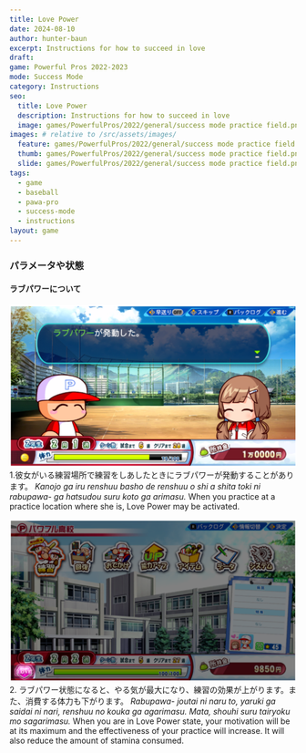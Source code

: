 ```yaml
---
title: Love Power
date: 2024-08-10
author: hunter-baun
excerpt: Instructions for how to succeed in love
draft: 
game: Powerful Pros 2022-2023
mode: Success Mode
category: Instructions
seo:
  title: Love Power
  description: Instructions for how to succeed in love
  image: games/PowerfulPros/2022/general/success mode practice field.png
images: # relative to /src/assets/images/
  feature: games/PowerfulPros/2022/general/success mode practice field.png
  thumb: games/PowerfulPros/2022/general/success mode practice field.png
  slide: games/PowerfulPros/2022/general/success mode practice field.png
tags:
  - game
  - baseball
  - pawa-pro
  - success-mode
  - instructions
layout: game
---
```

### パラメータや状態

#### ラブパワーについて

![Dialog showing conversation with your girlfriend](</assets/images/games/PowerfulPros/2022/Success Mode/Instructions/Success Mode/Parameters and Conditions/Love Power/1.png>)
1.彼女がいる練習場所で練習をしあしたときにラブパワーが発動することがあります。
*Kanojo ga iru renshuu basho de renshuu o shi a shita toki ni rabupawa- ga hatsudou suru koto ga arimasu.*
When you practice at a practice location where she is, Love Power may be activated.

![Main screen showing Love Power state active in lower-left](</assets/images/games/PowerfulPros/2022/Success Mode/Instructions/Success Mode/Parameters and Conditions/Love Power/2.png>)
2. ラブパワー状態になると、やる気が最大になり、練習の効果が上がります。また、消費する体力も下がります。
*Rabupawa- joutai ni naru to, yaruki ga saidai ni nari, renshuu no kouka ga agarimasu. Mata, shouhi suru tairyoku mo sagarimasu.*
When you are in Love Power state, your motivation will be at its maximum and the effectiveness of your practice will increase. It will also reduce the amount of stamina consumed.